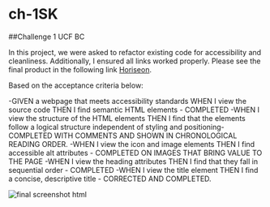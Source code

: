 # ch-1SK
##Challenge 1 UCF BC 

In this project, we were asked to refactor existing code for accessibility and cleanliness. Additionally, I ensured all links worked properly. 
Please see the final product in the following link [Horiseon](file:///Users/samanthakarpovck/Desktop/projects/challenge-1/index.html#search-engine-optimization).

Based on the acceptance criteria below: 

-GIVEN a webpage that meets accessibility standards
WHEN I view the source code
THEN I find semantic HTML elements - COMPLETED
-WHEN I view the structure of the HTML elements
THEN I find that the elements follow a logical structure independent of styling and positioning- COMPLETED WITH COMMENTS AND SHOWN IN CHRONOLOGICAL READING ORDER.
-WHEN I view the icon and image elements
THEN I find accessible alt attributes - COMPLETED ON IMAGES THAT BRING VALUE TO THE PAGE 
-WHEN I view the heading attributes
THEN I find that they fall in sequential order - COMPLETED
-WHEN I view the title element
THEN I find a concise, descriptive title - CORRECTED AND COMPLETED. 

![final screenshot html](https://user-images.githubusercontent.com/105761973/173249404-c6b3fec4-ab67-4533-9ae0-fcc00901743c.png)
